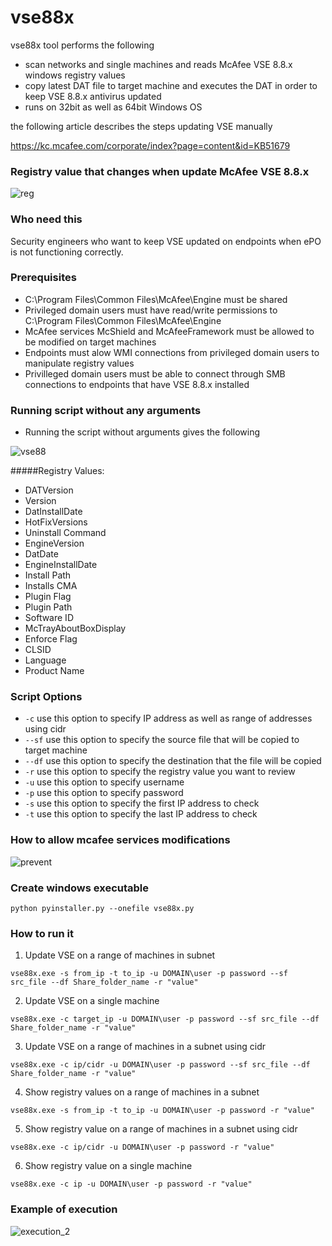 # vse88x

vse88x tool performs the following

- scan networks and single machines and reads McAfee VSE 8.8.x windows registry values
- copy latest DAT file to target machine and executes the DAT in order to keep VSE 8.8.x antivirus updated
- runs on 32bit as well as 64bit Windows OS

the following article describes the steps updating VSE manually

https://kc.mcafee.com/corporate/index?page=content&id=KB51679

### Registry value that changes when update McAfee VSE 8.8.x

![reg](https://cloud.githubusercontent.com/assets/12726776/10712132/7ff04d56-7a99-11e5-8d5b-4effd8ace466.PNG)

### Who need this

Security engineers who want to keep VSE updated on endpoints when ePO is not functioning correctly.

### Prerequisites

- C:\Program Files\Common Files\McAfee\Engine must be shared
- Privileged domain users must have read/write permissions to C:\Program Files\Common Files\McAfee\Engine
- McAfee services McShield and McAfeeFramework must be allowed to be modified on target machines
- Endpoints must alow WMI connections from privileged domain users to manipulate registry values
- Privilleged domain users must be able to connect through SMB connections to endpoints that have VSE 8.8.x installed

### Running script without any arguments

 - Running the script without arguments gives the following

![vse88](https://cloud.githubusercontent.com/assets/12726776/10715882/a0cc5ab6-7b2e-11e5-9ef0-d098d66b2553.PNG)
 
#####Registry Values:

- DATVersion
- Version
- DatInstallDate
- HotFixVersions
- Uninstall Command
- EngineVersion
- DatDate
- EngineInstallDate
- Install Path
- Installs CMA
- Plugin Flag
- Plugin Path
- Software ID
- McTrayAboutBoxDisplay
- Enforce Flag
- CLSID
- Language
- Product Name

### Script Options 

- ```-c```    use this option to specify IP address as well as range of addresses using cidr
- ```--sf```    use this option to specify the source file that will be copied to target machine
- ```--df```    use this option to specify the destination that the file will be copied
- ```-r```     use this option to specify the registry value you want to review 
- ```-u```     use this option to specify username 
- ```-p```     use this option to specify password
- ```-s```     use this option to specify the first IP address to check
- ```-t```    use this option to specify the last IP address to check

### How to allow mcafee services modifications

![prevent](https://cloud.githubusercontent.com/assets/12726776/10712086/dad7c462-7a97-11e5-97df-1f56e8e09fe8.PNG)

### Create windows executable

```python pyinstaller.py --onefile vse88x.py```

### How to run it 

1) Update VSE on a range of machines in subnet

```vse88x.exe -s from_ip -t to_ip -u DOMAIN\user -p password --sf src_file --df Share_folder_name -r "value"```

2) Update VSE on a single machine

```vse88x.exe -c target_ip -u DOMAIN\user -p password --sf src_file --df Share_folder_name -r "value"```

3) Update VSE on a range of machines in a subnet using cidr

```vse88x.exe -c ip/cidr -u DOMAIN\user -p password --sf src_file --df Share_folder_name -r "value"```

4) Show registry values on a range of machines in a subnet

```vse88x.exe -s from_ip -t to_ip -u DOMAIN\user -p password -r "value"```

5) Show registry value on a range of machines in a subnet using cidr 

```vse88x.exe -c ip/cidr -u DOMAIN\user -p password -r "value"```

6) Show registry value on a single machine

```vse88x.exe -c ip -u DOMAIN\user -p password -r "value"```

### Example of execution

![execution_2](https://cloud.githubusercontent.com/assets/12726776/10712004/78cc29cc-7a95-11e5-9dbc-0089dcc282b1.PNG)


